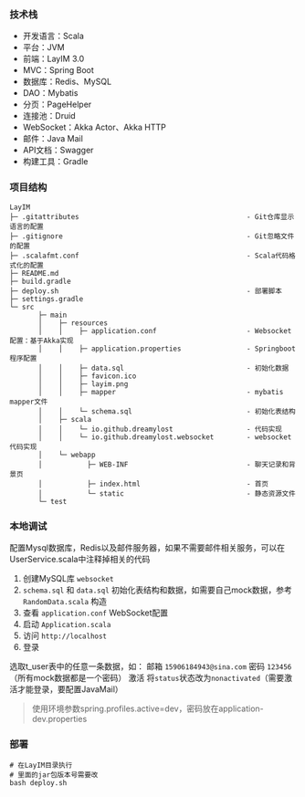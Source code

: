 ### 技术栈

- 开发语言：Scala
- 平台：JVM
- 前端：LayIM 3.0
- MVC：Spring Boot
- 数据库：Redis、MySQL
- DAO：Mybatis
- 分页：PageHelper
- 连接池：Druid
- WebSocket：Akka Actor、Akka HTTP
- 邮件：Java Mail
- API文档：Swagger
- 构建工具：Gradle

### 项目结构

```
LayIM
├─ .gitattributes                                         - Git仓库显示语言的配置
├─ .gitignore                                             - Git忽略文件的配置
├─ .scalafmt.conf                                         - Scala代码格式化的配置
├─ README.md
├─ build.gradle
├─ deploy.sh                                              - 部署脚本
├─ settings.gradle
└─ src
       ├─ main
       │    ├─ resources
       │    │    ├─ application.conf                      - Websocket配置：基于Akka实现
       │    │    ├─ application.properties                - Springboot程序配置
       │    │    ├─ data.sql                              - 初始化数据
       │    │    ├─ favicon.ico
       │    │    ├─ layim.png
       │    │    ├─ mapper                                - mybatis mapper文件
       │    │    └─ schema.sql                            - 初始化表结构
       │    ├─ scala
       │    │    └─ io.github.dreamylost                  - 代码实现   
       │    │    └─ io.github.dreamylost.websocket        - websocket代码实现
       │    └─ webapp
       │           ├─ WEB-INF                             - 聊天记录和背景页
       │           ├─ index.html                          - 首页  
       │           └─ static                              - 静态资源文件
       └─ test
```

### 本地调试 

配置Mysql数据库，Redis以及邮件服务器，如果不需要邮件相关服务，可以在UserService.scala中注释掉相关的代码

1. 创建MySQL库 `websocket`
2. `schema.sql` 和 `data.sql` 初始化表结构和数据，如需要自己mock数据，参考 `RandomData.scala` 构造
3. 查看 `application.conf` WebSocket配置
4. 启动 `Application.scala`
5. 访问 `http://localhost`
6. 登录 

选取t_user表中的任意一条数据，如：
邮箱 `15906184943@sina.com`
密码 `123456`（所有mock数据都是一个密码）
激活 将`status`状态改为`nonactivated`（需要激活才能登录，要配置JavaMail）

> 使用环境参数spring.profiles.active=dev，密码放在application-dev.properties

### 部署

```shell
# 在LayIM目录执行
# 里面的jar包版本号需要改
bash deploy.sh
```
